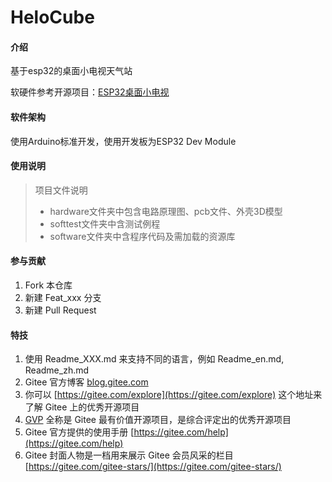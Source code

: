 # HeloCube

#### 介绍
基于esp32的桌面小电视天气站

软硬件参考开源项目：[ESP32桌面小电视](https://oshwhub.com/xmz0916/esp32-desktop-tv)

#### 软件架构
使用Arduino标准开发，使用开发板为ESP32 Dev Module

#### 使用说明
>项目文件说明
> -  hardware文件夹中包含电路原理图、pcb文件、外壳3D模型
> -  softtest文件夹中含测试例程
> -  software文件夹中含程序代码及需加载的资源库

#### 参与贡献

1.  Fork 本仓库
2.  新建 Feat_xxx 分支
3.  新建 Pull Request


#### 特技

1.  使用 Readme\_XXX.md 来支持不同的语言，例如 Readme\_en.md, Readme\_zh.md
2.  Gitee 官方博客 [blog.gitee.com](https://blog.gitee.com)
3.  你可以 [https://gitee.com/explore](https://gitee.com/explore) 这个地址来了解 Gitee 上的优秀开源项目
4.  [GVP](https://gitee.com/gvp) 全称是 Gitee 最有价值开源项目，是综合评定出的优秀开源项目
5.  Gitee 官方提供的使用手册 [https://gitee.com/help](https://gitee.com/help)
6.  Gitee 封面人物是一档用来展示 Gitee 会员风采的栏目 [https://gitee.com/gitee-stars/](https://gitee.com/gitee-stars/)
